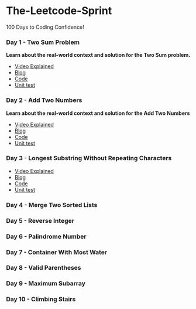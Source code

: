 # The-Leetcode-Sprint
100 Days to Coding Confidence! 

### Day 1 - Two Sum Problem

**Learn about the real-world context and solution for the Two Sum problem.**

- [Video Explained](https://youtu.be/U_BZKRwOI50)
- [Blog](https://github.com/skjha1/The-Leetcode-Sprint/blob/main/Day%201/two_sum.md)
- [Code](https://github.com/skjha1/The-Leetcode-Sprint/blob/main/Day%201/TWO_SUM/two_sum.java)
- [Unit test](https://github.com/skjha1/The-Leetcode-Sprint/blob/main/Day%201/TWO_SUM/UnitTest_two_sum.java)

### Day 2 - Add Two Numbers

**Learn about the real-world context and solution for the Add Two Numbers**

- [Video Explained](https://youtu.be/ZCXGW_PB2sM)
- [Blog](https://github.com/skjha1/The-Leetcode-Sprint/blob/main/Day%202/Add_Two_Numbers.md)
- [Code](https://github.com/skjha1/The-Leetcode-Sprint/blob/main/Day%202/Add_two_number.java)
- [Unit test](https://github.com/skjha1/The-Leetcode-Sprint/blob/main/Day%202/AddTwoNumberTest.java)


### Day 3 - Longest Substring Without Repeating Characters

- [Video Explained](#)
- [Blog](https://github.com/skjha1/The-Leetcode-Sprint/blob/main/Day%203/Longest_substring_without_repeating_characters.md)
- [Code](#)
- [Unit test](#)


### Day 4 - Merge Two Sorted Lists



### Day 5 - Reverse Integer



### Day 6 - Palindrome Number



### Day 7 - Container With Most Water



### Day 8 - Valid Parentheses



### Day 9 - Maximum Subarray



### Day 10 - Climbing Stairs




